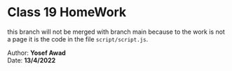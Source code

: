 # Class 19 HomeWork

this branch will not be merged with branch main because to the work is not a page it is the code in the file `script/script.js`.

Author: **Yosef Awad**<br>
Date: **13/4/2022**

